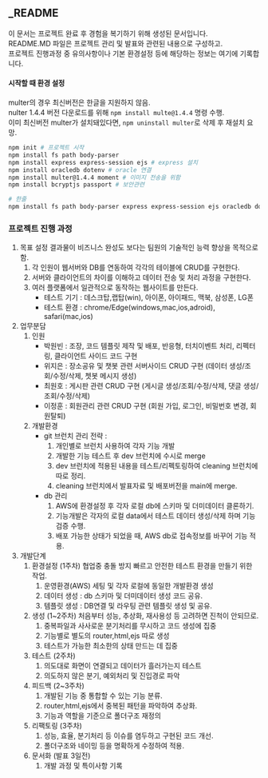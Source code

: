 ## _README
이 문서는 프로젝트 완료 후 경험을 복기하기 위해 생성된 문서입니다.  
README.MD 파일은 프로젝트 관리 및 발표와 관련된 내용으로 구성하고.  
프로젝트 진행과정 중 유의사항이나 기본 환경설정 등에 해당하는 정보는 여기에 기록합니다.  


#### 시작할 때 환경 설정
multer의 경우 최신버전은 한글을 지원하지 않음.   
nulter 1.4.4 버전 다운로드를 위해 ```npm install multe@1.4.4``` 명령 수행.   
이미 최신버전 multer가 설치돼있다면, ```npm uninstall multer```로 삭제 후 재설치 요망.
```bash
npm init # 프로젝트 시작
npm install fs path body-parser
npm install express express-session ejs # express 설치
npm install oracledb dotenv # oracle 연결
npm install multer@1.4.4 moment # 이미지 전송을 위함
npm install bcryptjs passport # 보안관련

# 한줄
npm install fs path body-parser express express-session ejs oracledb dotenv  multer@1.4.4 moment bcryptjs passport
```


### 프로젝트 진행 과정
1. 목표 설정
    결과물이 비즈니스 완성도 보다는 팀원의 기술적인 능력 향상을 목적으로 함. 
   1. 각 인원이 웹서버와 DB를 연동하여 각각의 테이블에 CRUD를 구현한다.
   2. 서버와 클라이언트의 차이를 이해하고 데이터 전송 및 처리 과정을 구현한다.
   3. 여러 플랫폼에서 일관적으로 동작하는 웹사이트를 만든다.
      * 테스트 기기 : 데스크탑,랩탑(win), 아이폰, 아이패드, 맥북, 삼성폰, LG폰
      * 테스트 환경 : chrome/Edge(windows,mac,ios,adroid), safari(mac,ios)
2. 업무분담
   1. 인원
      - 박원빈 : 조장, 코드 템플릿 제작 및 배포, 반응형, 터치이벤트 처리, 리펙터링, 클라이언트 사이드 코드 구현
      - 위지은 : 장소공유 및 챗봇 관련 서버사이드 CRUD 구현 (데이터 생성/조회/수정/삭제, 쳇봇 메시지 생성)
      - 최원호 : 게시판 관련 CRUD 구현 (게시글 생성/조회/수정/삭제, 댓글 생성/조회/수정/삭제) 
      - 이정훈 : 회원관리 관련 CRUD 구현 (회원 가입, 로그인, 비밀번호 변경, 회원탈퇴)
   2. 개발환경 
      - git 브런치 관리 전략 :
        1. 개인별로 브런치 사용하여 각자 기능 개발
        2. 개발한 기능 테스트 후 dev 브런치에 수시로 merge
        3. dev 브런치에 적용된 내용을 테스트/리펙토링하여 cleaning 브런치에 따로 정리.
        4. cleaning 브런치에서 발표자료 및 배포버전을 main에 merge.
      - db 관리
        1. AWS에 환경설정 후 각자 로컬 db에 스키마 및 더미데이터 클론하기.
        2. 기능개발은 각자의 로컬 data에서 테스트 데이터 생성/삭제 하며 기능 검증 수행.
        3. 배포 가능한 상태가 되었을 때, AWS db로 접속정보를 바꾸어 기능 적용.
3. 개발단계
    1. 환경설정 (1주차)
       협업중 충돌 방지 빠르고 안전한 테스트 환경을 만들기 위한 작업.
        1. 운영환경(AWS) 세팅 및 각자 로컬에 동일한 개발환경 생성
        2. 데이터 생성 : db 스키마 및 더미데이터 생성 코드 공유.
        3. 템플릿 생성 : DB연결 및 라우팅 관련 템플릿 생성 및 공유.
    2. 생성 (1~2주차)
       처음부터 성능, 추상화, 재사용성 등 고려하면 진척이 안되므로.
        1. 중복파일과 사사로운 분기처리를 무시하고 코드 생성에 집중
        2. 기능별로 별도의 router,html,ejs 따로 생성
        3. 테스트가 가능한 최소한의 상태 만드는 데 집중
    3. 테스트 (2주차)
        1. 의도대로 화면이 연결되고 데이터가 흘러가는지 테스트
        2. 의도하지 않은 분기, 예외처리 및 진입경로 파악
    4. 피드백 (2~3주차)
        1. 개발된 기능 중 통합할 수 있는 기능 분류.
        2. router,html,ejs에서 중복된 패턴을 파악하여 추상화.
        3. 기능과 역할을 기준으로 폴더구조 재정의
    5. 리팩토링 (3주차)
        1. 성능, 효율, 분기처리 등 이슈를 염두하고 구현된 코드 개선.
        2. 폴더구조와 네이밍 등을 명확하게 수정하여 적용.
    6. 문서화 (발표 3일전)
        1. 개발 과정 및 특이사항 기록
